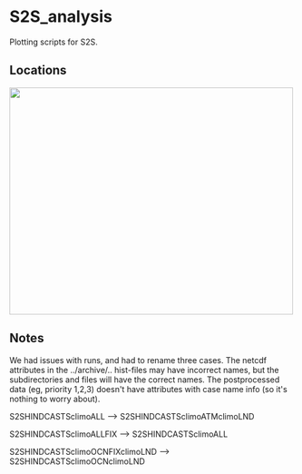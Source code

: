 # S2S_analysis
Plotting scripts for S2S.


## Locations

<img src="https://user-images.githubusercontent.com/51757958/167178464-2757141c-270a-4dfb-b2b2-a0c7cd7fb5c2.png" width="500" height="400">

## Notes
We had issues with runs, and had to rename three cases. The netcdf attributes in the ../archive/.. hist-files may have incorrect names, but the subdirectories and files will have the correct names. The postprocessed data (eg, priority 1,2,3) doesn't have attributes with case name info (so it's nothing to worry about).

S2SHINDCASTSclimoALL --> S2SHINDCASTSclimoATMclimoLND

S2SHINDCASTSclimoALLFIX --> S2SHINDCASTSclimoALL

S2SHINDCASTSclimoOCNFIXclimoLND --> S2SHINDCASTSclimoOCNclimoLND
